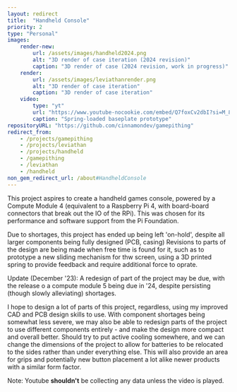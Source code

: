 ```yaml
---
layout: redirect
title:  "Handheld Console"
priority: 2
type: "Personal"
images:
    render-new:
        url: /assets/images/handheld2024.png
        alt: "3D render of case iteration (2024 revision)"
        caption: "3D render of case (2024 revision, work in progress)"
    render:
        url: /assets/images/leviathanrender.png
        alt: "3D render of case iteration"
        caption: "3D render of case iteration"
    video:
        type: "yt"
        url: "https://www.youtube-nocookie.com/embed/Q7foxCv2dbI?si=M_87cLazMFbLLm8G&amp;controls=0"
        caption: "Spring-loaded baseplate prototype"
repositoryURL: "https://github.com/cinnamondev/gamepithing"
redirect_from: 
    - /projects/gamepithing
    - /projects/leviathan
    - /projects/handheld
    - /gamepithing
    - /leviathan
    - /handheld
non_gem_redirect_url: /about#HandheldConsole
---
```

This project aspires to create a handheld games console, powered by a
Compute Module 4 (equivalent to a Raspberry Pi 4, with board-board connectors that
break out the IO of the RPi). This was chosen for its performance and software support
from the Pi Foundation.

Due to shortages, this project has ended up being left 'on-hold', despite all larger
components being fully designed (PCB, casing) Revisions to parts of the design are being
made when free time is found for it, such as to prototype a new sliding mechanism for thw
screen, using a 3D printed spring to provide feedback and require additional force to oprate.

Update (December '23): A redesign of part of the project may be due, with the release o
a compute module 5 being due in '24, despite persisting (though slowly alleviating) shortages.

I hope to design a lot of parts of this project, regardless, using my improved CAD and PCB
design skills to use. With component shortages being somewhat less severe, we may also be able
to redesign parts of the project to use different components entirely - and make the design
more compact and overall better. Should try to put active cooling somewhere, and we can
change the dimensions of the project to allow for batteries to be relocated to the sides rather
than under everything else. This will also provide an area for grips and potentially new button
placement a lot alike newer products with a similar form factor.

Note: Youtube **shouldn't** be collecting any data unless the video is played.
